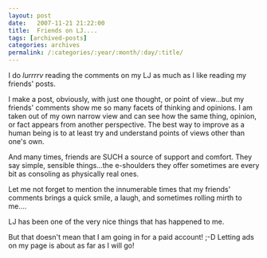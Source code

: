 ```yaml
---
layout: post
date:	2007-11-21 21:22:00
title:  Friends on LJ....
tags: [archived-posts]
categories: archives
permalink: /:categories/:year/:month/:day/:title/
---
```

I do *lurrrrv* reading the comments on my LJ as much as I like reading my friends' posts.

I make a post, obviously, with just one thought, or point of view...but my friends' comments show me so many facets of thinking and opinions. I am taken out of my own narrow view and can see how the same thing, opinion, or fact appears from another perspective. The best way to improve as a human being is to at least try and understand points of views other than one's own.

And many times, friends are SUCH a source of support and comfort. They say simple, sensible things...the e-shoulders they offer sometimes are every bit as consoling as physically real ones.

Let me not forget to mention the innumerable times that my friends' comments brings a quick smile, a laugh, and sometimes rolling mirth to me....

LJ has been one of the very nice things that has happened to me.

But that doesn't mean that I am going in for a paid account! ;-D Letting ads on my page is about as far as I will go!
